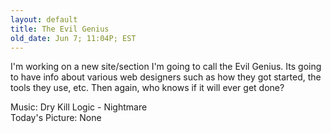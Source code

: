 ```yaml
---
layout: default
title: The Evil Genius
old_date: Jun 7; 11:04P; EST
---
```


I'm working on a new site/section I'm going to call the Evil Genius. Its going
to have info about various web designers such as how they got started, the
tools they use, etc. Then again, who knows if it will ever get done?

Music: Dry Kill Logic - Nightmare  
Today's Picture: None

